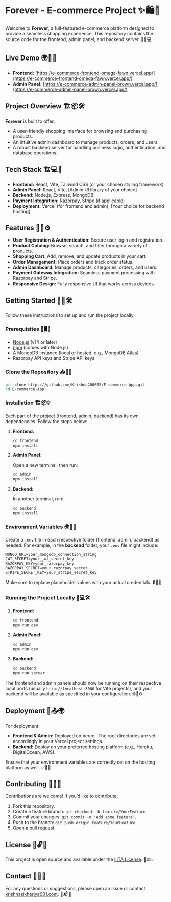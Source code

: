 # Forever - E-commerce Project ✨🛍️🚀

Welcome to **Forever**, a full-featured e-commerce platform designed to provide a seamless shopping experience. This repository contains the source code for the frontend, admin panel, and backend server. 🎯🔧💻

## Live Demo 🌍🔗🛒

- **Frontend:** [https://e-commerce-frontend-omega-fawn.vercel.app/](https://e-commerce-frontend-omega-fawn.vercel.app/)
- **Admin Panel:** [https://e-commerce-admin-panel-brown.vercel.app/](https://e-commerce-admin-panel-brown.vercel.app/)

## Project Overview 🏗️📦🛠️

**Forever** is built to offer:

- A user-friendly shopping interface for browsing and purchasing products.
- An intuitive admin dashboard to manage products, orders, and users.
- A robust backend server for handling business logic, authentication, and database operations.

## Tech Stack 🏗️💻📜

- **Frontend:** React, Vite, Tailwind CSS (or your chosen styling framework)
- **Admin Panel:** React, Vite, [Admin UI library of your choice]
- **Backend:** Node.js, Express, MongoDB
- **Payment Integration:** Razorpay, Stripe (if applicable)
- **Deployment:** Vercel (for frontend and admin), [Your choice for backend hosting]

## Features 🎯🛒⚙️

- **User Registration & Authentication:** Secure user login and registration.
- **Product Catalog:** Browse, search, and filter through a variety of products.
- **Shopping Cart:** Add, remove, and update products in your cart.
- **Order Management:** Place orders and track order status.
- **Admin Dashboard:** Manage products, categories, orders, and users.
- **Payment Gateway Integration:** Seamless payment processing with Razorpay and Stripe.
- **Responsive Design:** Fully responsive UI that works across devices.

## Getting Started 🏁💡🛠️

Follow these instructions to set up and run the project locally.

### Prerequisites 🔧🖥️📂

- [Node.js](https://nodejs.org/en/download/) (v14 or later)
- [npm](https://www.npmjs.com/get-npm) (comes with Node.js)
- A MongoDB instance (local or hosted, e.g., MongoDB Atlas)
- Razorpay API keys and Stripe API keys

### Clone the Repository 📥💾🔗

```bash
git clone https://github.com/Krishna200608/E-commerce-App.git
cd E-commerce-App
```

### Installation 🏗️📦💡

Each part of the project (frontend, admin, backend) has its own dependencies. Follow the steps below:

1. **Frontend:**

   ```bash
   cd frontend
   npm install
   ```

2. **Admin Panel:**

   Open a new terminal, then run:

   ```bash
   cd admin
   npm install
   ```

3. **Backend:**

   In another terminal, run:

   ```bash
   cd backend
   npm install
   ```

### Environment Variables 🌍🔑📝

Create a `.env` file in each respective folder (frontend, admin, backend) as needed. For example, in the **backend** folder, your `.env` file might include:

```env
MONGO_URI=your_mongodb_connection_string
JWT_SECRET=your_jwt_secret_key
RAZORPAY_KEY=your_razorpay_key
RAZORPAY_SECRET=your_razorpay_secret
STRIPE_SECRET_KEY=your_stripe_secret_key
```

Make sure to replace placeholder values with your actual credentials. 🔒📜✅

### Running the Project Locally 🏃💻🛠️

1. **Frontend:**

   ```bash
   cd frontend
   npm run dev
   ```

2. **Admin Panel:**

   ```bash
   cd admin
   npm run dev
   ```

3. **Backend:**

   ```bash
   cd backend
   npm run server
   ```

The frontend and admin panels should now be running on their respective local ports (usually `http://localhost:3000` for Vite projects), and your backend will be available as specified in your configuration. 🌐🚀⚙️

## Deployment 🚀📤🌍

For deployment:

- **Frontend & Admin:** Deployed on Vercel. The root directories are set accordingly in your Vercel project settings.
- **Backend:** Deploy on your preferred hosting platform (e.g., Heroku, DigitalOcean, AWS).

Ensure that your environment variables are correctly set on the hosting platform as well. ✅📡🔧

## Contributing 🤝💡📌

Contributions are welcome! If you’d like to contribute:

1. Fork this repository.
2. Create a feature branch: `git checkout -b feature/YourFeature`.
3. Commit your changes: `git commit -m 'Add some feature'`.
4. Push to the branch: `git push origin feature/YourFeature`.
5. Open a pull request.

## License 📜🔓✅

This project is open source and available under the [IIITA License](LICENSE). 📃⚖️💡

## Contact 📧📞📌

For any questions or suggestions, please open an issue or contact [krishnasikheriya001.com](mailto:your-email@example.com). 💬📬🤝

